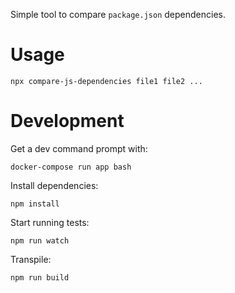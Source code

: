 Simple tool to compare `package.json` dependencies.

Usage
=====

    npx compare-js-dependencies file1 file2 ...

Development
===========

Get a dev command prompt with:

    docker-compose run app bash

Install dependencies:

    npm install

Start running tests:

    npm run watch

Transpile:

    npm run build
